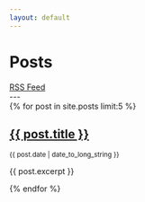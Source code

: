 ```yaml
---
layout: default
---
```


# Posts
<div>
<a class="button" href="/feed.xml">RSS Feed</a>
</div>
---

<div>
{% for post in site.posts limit:5 %}
<a href="{{ post.url }}"><h2>{{ post.title }}</h2></a>
<small>{{ post.date | date_to_long_string }}</small>
<p>{{ post.excerpt }}</p>
{% endfor %}
</div>